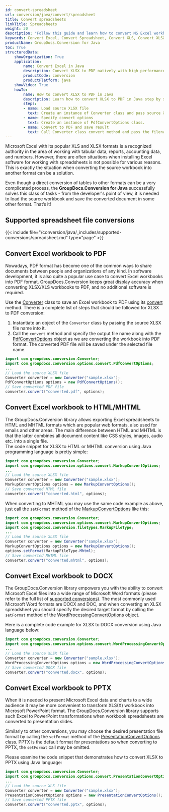```yaml
---
id: convert-spreadsheet
url: conversion/java/convert/spreadsheet
title: Convert spreadsheets
linkTitle: Spreadsheets
weight: 30
description: "Follow this guide and learn how to convert MS Excel workbooks - XLSX, XLS, XLSB using Java language and GroupDocs.Conversion for Java."
keywords: Convert Excel, Convert Spreadsheet, Convert XLS, Convert XLSX
productName: GroupDocs.Conversion for Java
toc: True
structuredData:
    showOrganization: True
    application:    
        name: Convert Excel in Java    
        description: Convert XLSX to PDF natively with high performance using Java language and GroupDocs.Conversion for Java APIs
        productCode: conversion
        productPlatform: java 
    showVideo: True
    howTo:
        name: How to convert XLSX to PDF in Java 
        description: Learn how to convert XLSX to PDF in Java step by step
        steps:
        - name: Load source XLSX file 
          text: Create an instance of Converter class and pass source XLSX file path as a constructor parameter. You may specify absolute or relative file path as per your requirements. 
        - name: Specify convert options 
          text: Create an instance of PdfConvertOptions class.
        - name: Convert to PDF and save result 
          text: Call Converter class convert method and pass the filename for the converted PDF file and the PdfConvertOptions object from the previous step as parameters.
---
```

Microsoft Excel with its popular XLS and XLSX formats is a recognized authority in the area of working with tabular data, reports, accounting data, and numbers. However, there are often situations when installing Excel software for working with spreadsheets is not possible for various reasons. This is exactly the situation when converting the source workbook into another format can be a solution. 

Even though a direct conversion of tables to other formats can be a very complicated process, the **GroupDocs.Conversion for Java** successfully solves this class of tasks - from the developer's point of view, it is needed to load the source workbook and save the converted document in some other format. That’s it!

## Supported spreadsheet file conversions

{{< include file="/conversion/java/_includes/supported-conversions/spreadsheet.md" type="page" >}}

## Convert Excel workbook to PDF

Nowadays, PDF format has become one of the common ways to share documents between people and organizations of any kind. In software development, it is also quite a popular use case to convert Excel workbooks into PDF format. GroupDocs.Conversion keeps great display accuracy when converting XLSX/XLS workbooks to PDF, and no additional software is required.  

Use the [Converter](https://reference.groupdocs.com/conversion/java/com.groupdocs.conversion/Converter) class to save an Excel workbook to PDF using its [convert](https://reference.groupdocs.com/conversion/java/com.groupdocs.conversion/Converter#convert(java.lang.String,%20com.groupdocs.conversion.options.convert.ConvertOptions)) method. There is a complete list of steps that should be followed for XLSX to PDF conversion:  

1. Instantiate an object of the `Converter` class by passing the source XLSX file name into it.
2. Call the `convert` method and specify the output file name along with the [PdfConvertOptions](https://reference.groupdocs.com/conversion/java/com.groupdocs.conversion.options.convert/PdfConvertOptions) object as we are converting the workbook into PDF format. The converted PDF file will be saved under the selected file name.  

```Java
import com.groupdocs.conversion.Converter;
import com.groupdocs.conversion.options.convert.PdfConvertOptions;
...
// Load the source XLSX file
Converter converter = new Converter("sample.xlsx");
PdfConvertOptions options = new PdfConvertOptions();
// Save converted PDF file
converter.convert("converted.pdf", options);
```

## Convert Excel workbook to HTML/MHTML

The GroupDocs.Conversion library allows exporting Excel spreadsheets to HTML and MHTML formats which are popular web formats, also used for emails and other areas.
The main difference between HTML and MHTML is that the latter combines all document content like CSS styles, images, audio etc. into a single file.  
The code snippet for XLSX to HTML or MHTML conversion using Java programming language is pretty simple:  

```java
import com.groupdocs.conversion.Converter;
import com.groupdocs.conversion.options.convert.MarkupConvertOptions;
...
// Load the source XLSX file
Converter converter = new Converter("sample.xlsx");
MarkupConvertOptions options = new MarkupConvertOptions();
// Save converted HTML file
converter.convert("converted.html", options);
```

When converting to MHTML you may use the same code example as above, just call the `setFormat` method of the [MarkupConvertOptions](https://reference.groupdocs.com/conversion/java/com.groupdocs.conversion.options.convert/MarkupConvertOptions) like this:  

```java
import com.groupdocs.conversion.Converter;
import com.groupdocs.conversion.options.convert.MarkupConvertOptions;
import com.groupdocs.conversion.filetypes.MarkupFileType;
...
// Load the source XLSX file
Converter converter = new Converter("sample.xlsx");
MarkupConvertOptions options = new MarkupConvertOptions();
options.setFormat(MarkupFileType.Mhtml);
// Save converted MHTML file
converter.convert("converted.mhtml", options);
```

## Convert Excel workbook to DOCX

The GroupDocs.Conversion library empowers you with the ability to convert Microsoft Excel files into a wide range of Microsoft Word formats (please refer to the full list of [supported conversions](#supported-spreadsheet-file-conversions)). The most commonly used Microsoft Word formats are DOCX and DOC, and when converting an XLSX spreadsheet you should specify the desired target format by calling the `setFormat` method of the [WordProcessingConvertOptions](https://reference.groupdocs.com/conversion/java/com.groupdocs.conversion.options.convert/WordProcessingConvertOptions) object.  

Here is a complete code example for XLSX to DOCX conversion using Java language below:

```java
import com.groupdocs.conversion.Converter;
import com.groupdocs.conversion.options.convert.WordProcessingConvertOptions;
...
// Load the source XLSX file
Converter converter = new Converter("sample.xlsx");
WordProcessingConvertOptions options = new WordProcessingConvertOptions();
// Save converted DOCX file
converter.convert("converted.docx", options);
```

## Convert Excel workbook to PPTX

When it is needed to present Microsoft Excel data and charts to a wide audience it may be more convenient to transform XLS(X) workbook into Microsoft PowerPoint format. The GroupDocs.Conversion library supports such Excel to PowerPoint transformations when workbook spreadsheets are converted to presentation slides.  

Similarly to other conversions, you may choose the desired presentation file format by calling the `setFormat` method of the [PresentationConvertOptions](https://reference.groupdocs.com/conversion/java/com.groupdocs.conversion.options.convert/PresentationConvertOptions) class. PPTX is the default format for presentations so when converting to PPTX, the `setFormat` call may be omitted.  

Please examine the code snippet that demonstrates how to convert XLSX to PPTX using Java language:  

```java
import com.groupdocs.conversion.Converter;
import com.groupdocs.conversion.options.convert.PresentationConvertOptions;
...
// Load the source XLS file
Converter converter = new Converter("sample.xlsx");
PresentationConvertOptions options = new PresentationConvertOptions();
// Save converted PPTX file
converter.convert("converted.pptx", options);
```
